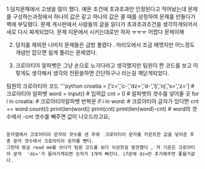 
1.덩치문제에서 고생을 많이 했다. 예문 조건에 초과초과만 인정된다고 적어놨는데 문제를 구상하는과정에서 하나의 값은 같고 하나의 값은 클 때를 상정하여 문제를 만들다가 벽에 부딪혔다.
    문제 게시판에서 사람들의 글을 읽다가 초과초과조건을 생각하게되어서 새로 다시 짜게되었다. 문제 지문에서 시키는대로만 하자 ㅠㅠㅠ 어렵다 문제이해 

2. 덩치를 제외한 나머지 문제들은 금방 풀렸다 . 마리오에서 조금 헤멧지만 어느정도 개념만 잡으면 쉽게 풀리는 문제였다.

3. 크로아티아 알파벳은 그냥 손으로 노가다라고 생각했지만 팀원이 짠 코드를 보고 이렇게도 생각해서 생각의 전환을하면 간단하구나 라는걸 깨닫게되었다.

팀원의 크로아티아 코드 
'''python
croatia = ['c=','c-','dz=','d-','lj','nj','s=','z='] # 크로아티아 알파벳
word = input() # 입력값
cnt = 0 # 알파벳의 갯수를 넣어줄 곳
for i in croatia: # 크로아티아알파벳 반복문
    if i in word: # 크로아티아 글자가 있다면
        cnt += word.count(i) 
print(len(word))
print(cnt)
print(len(word)-cnt) # word의 갯수에서 -cnt 갯수를 빼주면 값이 나오드라고요;
```

문자열에서 크로아티아 문자의 갯수를 센 후에  크로아티아 문자를 카운트한 값을 넣어준 후 총 문자 갯수에서 크로아티아 문자를 뺸다. 
그런데 방금 read me를 쓰다가 팀원 코드를 보다 이상한걸 발견했다 , 저 기준은 크로아티아 문자  'dz='가 들어가게되면 숫자가 1개씩 빠진다. if문에 dz=만 추가해주면 좋을거같다.